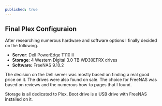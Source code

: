 ```yaml
---
published: true
---
```

## Final Plex Configuraion

After researching numerous hardware and software options I finally decided on the following. 

+ **Server:** Dell PowerEdge T110 II
+ **Storage:** 4 Western Digital 3.0 TB WD30EFRX drives
+ **Software:** FreeNAS 9.10.2

The decision on the Dell server was mostly based on finding a real good price on it.  The drives were also found on sale.  The choice for FreeNAS was based on reviews and the numerous how-to pages that I found.  

Storage is all dedicated to Plex.  Boot drive is a USB drive with FreeNAS installed on it.
